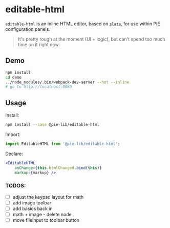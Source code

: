 # editable-html

`editable-html` is an inline HTML editor, based on [`slate`](https://github.com/ianstormtaylor/slate), for use within PIE configuration panels.

> It's pretty rough at the moment (UI + logic), but can't spend too much time on it right now. 

## Demo 

```bash
npm install 
cd demo
../node_modules/.bin/webpack-dev-server --hot --inline
# go to http://localhost:8080
```

## Usage

Install:
```bash
npm install --save @pie-lib/editable-html
```


Import:
```js
import EditableHTML from '@pie-lib/editable-html';
```


Declare:
```jsx
<EditableHTML 
    onChange={this.htmlChanged.bind(this)} 
    markup={markup} />
```

### TODOS: 

<!-- * [ ] math trash icon not removing -->
<!-- * [ ] math when calculator opens main toolbar is removed -->
<!-- * [ ] math when done (cos main toolbar is gone) cant click 'done' -->
<!-- * [ ] image when editor focused - show trash icon (also an outline?) -->

* [ ] adjust the keypad layout for math
* [ ] add image toolbar
* [ ] add basics back in
* [ ] math + image - delete node
* [ ] move fileInput to toolbar button
